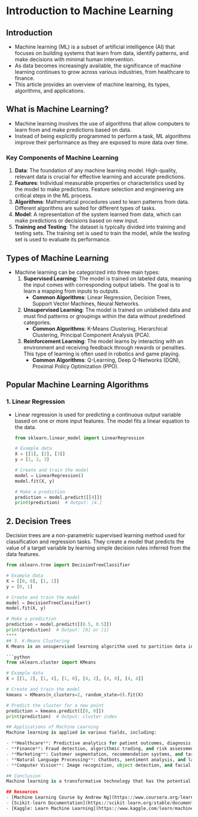 # Introduction to Machine Learning

## Introduction
- Machine learning (ML) is a subset of artificial intelligence (AI) that focuses on building systems that learn from data, identify patterns, and make decisions with minimal human intervention.
- As data becomes increasingly available, the significance of machine learning continues to grow across various industries, from healthcare to finance.
- This article provides an overview of machine learning, its types, algorithms, and applications.

## What is Machine Learning?
- Machine learning involves the use of algorithms that allow computers to learn from and make predictions based on data.
- Instead of being explicitly programmed to perform a task, ML algorithms improve their performance as they are exposed to more data over time.

### Key Components of Machine Learning
1. **Data**: The foundation of any machine learning model. High-quality, relevant data is crucial for effective learning and accurate predictions.
2. **Features**: Individual measurable properties or characteristics used by the model to make predictions. Feature selection and engineering are critical steps in the ML process.
3. **Algorithms**: Mathematical procedures used to learn patterns from data. Different algorithms are suited for different types of tasks.
4. **Model**: A representation of the system learned from data, which can make predictions or decisions based on new input.
5. **Training and Testing**: The dataset is typically divided into training and testing sets. The training set is used to train the model, while the testing set is used to evaluate its performance.

## Types of Machine Learning
- Machine learning can be categorized into three main types:
  1. **Supervised Learning**: The model is trained on labeled data, meaning the input comes with corresponding output labels. The goal is to learn a mapping from inputs to outputs.
     - **Common Algorithms**: Linear Regression, Decision Trees, Support Vector Machines, Neural Networks.
  2. **Unsupervised Learning**: The model is trained on unlabeled data and must find patterns or groupings within the data without predefined categories.
     - **Common Algorithms**: K-Means Clustering, Hierarchical Clustering, Principal Component Analysis (PCA).
  3. **Reinforcement Learning**: The model learns by interacting with an environment and receiving feedback through rewards or penalties. This type of learning is often used in robotics and game playing.
     - **Common Algorithms**: Q-Learning, Deep Q-Networks (DQN), Proximal Policy Optimization (PPO).

## Popular Machine Learning Algorithms

### 1. Linear Regression
- Linear regression is used for predicting a continuous output variable based on one or more input features. The model fits a linear equation to the data.
  
  ```python
  from sklearn.linear_model import LinearRegression
  
  # Example data
  X = [[1], [2], [3]]
  y = [1, 2, 3]
  
  # Create and train the model
  model = LinearRegression()
  model.fit(X, y)
  
  # Make a prediction
  prediction = model.predict([[4]])
  print(prediction)  # Output: [4.]

## 2. Decision Trees
Decision trees are a non-parametric supervised learning method used for classification and regression tasks. They create a model that predicts the value of a target variable by learning simple decision rules inferred from the data features.

```python
from sklearn.tree import DecisionTreeClassifier

# Example data
X = [[0, 0], [1, 1]]
y = [0, 1]

# Create and train the model
model = DecisionTreeClassifier()
model.fit(X, y)

# Make a prediction
prediction = model.predict([[0.5, 0.5]])
print(prediction)  # Output: [0] or [1]
****
## 3. K-Means Clustering
K-Means is an unsupervised learning algorithm used to partition data into K distinct clusters based on feature similarity.

```python
from sklearn.cluster import KMeans

# Example data
X = [[1, 2], [1, 4], [1, 0], [4, 2], [4, 0], [4, 4]]

# Create and train the model
kmeans = KMeans(n_clusters=2, random_state=0).fit(X)

# Predict the cluster for a new point
prediction = kmeans.predict([[0, 0]])
print(prediction)  # Output: cluster index

## Applications of Machine Learning
Machine learning is applied in various fields, including:

- **Healthcare**: Predictive analytics for patient outcomes, diagnosis, and personalized medicine.
- **Finance**: Fraud detection, algorithmic trading, and risk assessment.
- **Marketing**: Customer segmentation, recommendation systems, and targeted advertising.
- **Natural Language Processing**: Chatbots, sentiment analysis, and language translation.
- **Computer Vision**: Image recognition, object detection, and facial recognition.

## Conclusion
Machine learning is a transformative technology that has the potential to revolutionize industries by enabling computers to learn from data and make informed decisions. As you delve deeper into the world of machine learning, you'll discover a wealth of tools, techniques, and algorithms to help you tackle complex problems and unlock new opportunities.

## Resources
- [Machine Learning Course by Andrew Ng](https://www.coursera.org/learn/machine-learning)
- [Scikit-learn Documentation](https://scikit-learn.org/stable/documentation.html)
- [Kaggle: Learn Machine Learning](https://www.kaggle.com/learn/machine-learning)
